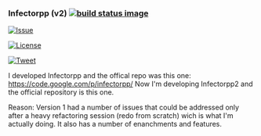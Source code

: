 ### Infectorpp (v2) [![build status image](https://travis-ci.org/Darelbi/Infectorpp.svg?branch=master)](https://travis-ci.org/Darelbi/Infectorpp2)

[![Issue](https://img.shields.io/github/issues/Darelbi/Infectorpp2.svg)](https://github.com/Darelbi/Infectorpp2/issues)

[![License](https://img.shields.io/badge/license-MIT-blue.svg)](https://github.com/Darelbi/Infectorpp2/blob/master/LICENSE.md)

[![Tweet](https://img.shields.io/twitter/url/https/github.com/Darelbi/Infectorpp2.svg?style=social)](http://ctt.ec/a8OEe)

I developed Infectorpp and the offical repo was this one: https://code.google.com/p/infectorpp/
Now I'm developing Infectorpp2 and the official repository is this one. 

Reason:
Version 1 had a number of issues that could be addressed only after a heavy refactoring session (redo from scratch) wich is what I'm actually doing. It also has a number of enanchments and features.
